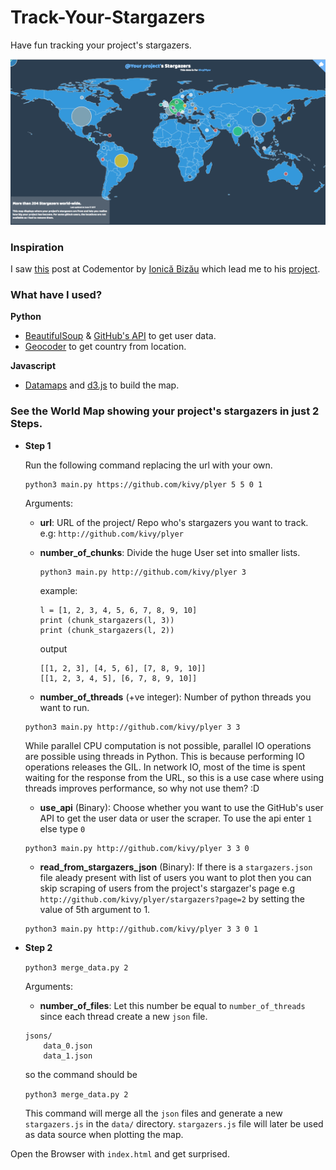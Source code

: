 # Track-Your-Stargazers
Have fun tracking your project's stargazers.


<img src="cover.png">

### Inspiration

I saw [this](https://www.codementor.io/johnnyb/the-map-of-my-mentees-7q7aqrktp) post at Codementor by [Ionică Bizău](https://github.com/IonicaBizau) which lead me to his [project](https://github.com/IonicaBizau/my-mentees).

### What have I used?

**Python**
  - [BeautifulSoup](https://www.crummy.com/software/BeautifulSoup/bs4/doc/) & [GitHub's API](https://developer.github.com/v3/users/) to get user data.
  - [Geocoder](http://geocoder.readthedocs.io/) to get country from location.

**Javascript**
  - [Datamaps](http://datamaps.github.io/) and [d3.js](https://d3js.org/) to build the map.

### See the World Map showing your project's stargazers in just 2 Steps.

  - **Step 1**

    Run the following command replacing the url with your own. 
    
    ```
    python3 main.py https://github.com/kivy/plyer 5 5 0 1
    ```
    Arguments:
    
      - **url**: URL of the project/ Repo who's stargazers you want to track.
      e.g: `http://github.com/kivy/plyer`

      - **number_of_chunks**: Divide the huge User set into smaller lists.
        ```
        python3 main.py http://github.com/kivy/plyer 3
        ```
        
        example:
        ```
        l = [1, 2, 3, 4, 5, 6, 7, 8, 9, 10]
        print (chunk_stargazers(l, 3))
        print (chunk_stargazers(l, 2))
        ```
        output
        ```
        [[1, 2, 3], [4, 5, 6], [7, 8, 9, 10]]
        [[1, 2, 3, 4, 5], [6, 7, 8, 9, 10]]
        ```
        
      - **number_of_threads** (+ve integer): Number of python threads you want to run.
      ```
      python3 main.py http://github.com/kivy/plyer 3 3
      ```
    While parallel CPU computation is not possible, parallel IO operations are possible using threads in Python. This is because performing IO operations releases the GIL. In network IO, most of the time is spent waiting for the response from the URL, so this is a use case where using threads improves performance, so why not use them? :D

      - **use_api** (Binary): Choose whether you want to use the GitHub's user API to get the user data or user the scraper. To use the api enter `1` else type `0`
      ```
      python3 main.py http://github.com/kivy/plyer 3 3 0
      ```
      
      - **read_from_stargazers_json** (Binary): If there is a `stargazers.json` file aleady present with list of users you want to plot then you can skip scraping of users from the project's stargazer's page e.g `http://github.com/kivy/plyer/stargazers?page=2` by setting the value of 5th argument to 1.
      ```
      python3 main.py http://github.com/kivy/plyer 3 3 0 1
      ```

  - **Step 2**

    `python3 merge_data.py 2`

    Arguments:

      - **number_of_files**: Let this number be equal to `number_of_threads` since each thread create a new `json` file.
      ```
      jsons/
          data_0.json
          data_1.json
      ```
      
      so the command should be
      
      `python3 merge_data.py 2`
      
      This command will merge all the `json` files and generate a new `stargazers.js` in the `data/` directory. `stargazers.js` file will later be used as data source when plotting the map.

Open the Browser with `index.html` and get surprised.
